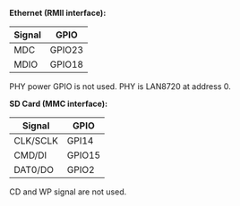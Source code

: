 
**Ethernet (RMII interface):**

| Signal | GPIO |
|--------|------|
| MDC | GPIO23 |
| MDIO | GPIO18 |

PHY power GPIO is not used.
PHY is LAN8720 at address 0.

**SD Card (MMC interface):**

| Signal | GPIO |
|--------|------|
| CLK/SCLK | GPI14 |
| CMD/DI | GPIO15 |
| DAT0/DO | GPIO2 |

CD and WP signal are not used.